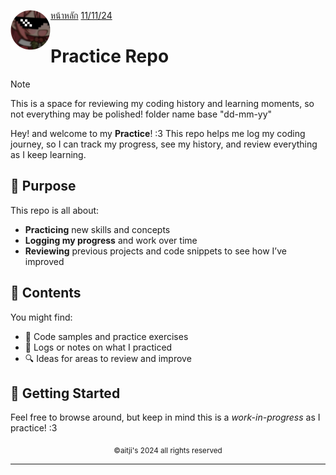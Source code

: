 <div align="left">
    <img src="https://raw.githubusercontent.com/aitji/practice/refs/heads/main/img/aitji-round.png" alt="aitji" align="left" width="64" height="auto">
    <p>
    <a href="#">หน้าหลัก</a>
    <a href="./11-11-24/">11/11/24</a>
    </p>
</div>

# Practice Repo
> [!NOTE]
> This is a space for reviewing my coding history and learning moments, so not everything may be polished!
> folder name base "dd-mm-yy"

Hey! and welcome to my **Practice**! :3 This repo helps me log my coding journey, so I can track my progress, see my history, and review everything as I keep learning.

## 📜 Purpose
This repo is all about:
- **Practicing** new skills and concepts
- **Logging my progress** and work over time
- **Reviewing** previous projects and code snippets to see how I’ve improved

## 🐾 Contents
You might find:
- 📝 Code samples and practice exercises
- 📅 Logs or notes on what I practiced
- 🔍 Ideas for areas to review and improve

## 🚀 Getting Started
Feel free to browse around, but keep in mind this is a *work-in-progress* as I practice! :3

<div align="center"><sub>©aitji's 2024 all rights reserved</sub></div>
<hr>